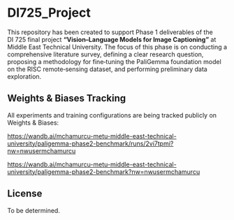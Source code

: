 # DI725_Project

This repository has been created to support Phase 1 deliverables of the DI 725 final project **“Vision–Language Models for Image Captioning”** at Middle East Technical University. The focus of this phase is on conducting a comprehensive literature survey, defining a clear research question, proposing a methodology for fine‑tuning the PaliGemma foundation model on the RISC remote‑sensing dataset, and performing preliminary data exploration.

## Weights & Biases Tracking

All experiments and training configurations are being tracked publicly on Weights & Biases:

https://wandb.ai/mchamurcu-metu-middle-east-technical-university/paligemma-phase2-benchmark/runs/2vi7tpmi?nw=nwusermchamurcu                                                                                                                                                                                                                             
                                                                                                                                                                                                                                                                                                                                                         
 https://wandb.ai/mchamurcu-metu-middle-east-technical-university/paligemma-phase2-benchmark?nw=nwusermchamurcu

## License

To be determined.

